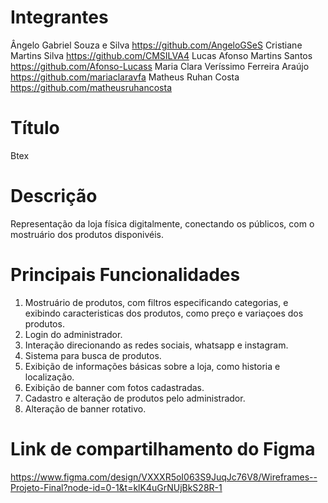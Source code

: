 # Integrantes
Ângelo Gabriel Souza e Silva https://github.com/AngeloGSeS
Cristiane Martins Silva https://github.com/CMSILVA4
Lucas Afonso Martins Santos https://github.com/Afonso-Lucass
Maria Clara Veríssimo Ferreira Araújo https://github.com/mariaclaravfa
Matheus Ruhan Costa https://github.com/matheusruhancosta
# Título
Btex
# Descrição 
Representação da loja física digitalmente, conectando os públicos, com o mostruário dos produtos disponivéis.
# Principais Funcionalidades 
1. Mostruário de produtos, com filtros especificando categorias, e exibindo caracteristicas dos produtos, como preço e variaçoes dos produtos.
2. Login do administrador.
3. Interação direcionando as redes sociais, whatsapp e instagram.
4. Sistema para busca de produtos.
5. Exibição de informações básicas sobre a loja, como historia e localização.
6. Exibição de banner com fotos cadastradas.
7. Cadastro e alteração de produtos pelo administrador.
8. Alteração de banner rotativo.
# Link de compartilhamento do Figma
https://www.figma.com/design/VXXXR5oI063S9JuqJc76V8/Wireframes--Projeto-Final?node-id=0-1&t=klK4uGrNUjBkS28R-1



